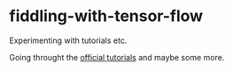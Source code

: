 # fiddling-with-tensor-flow
Experimenting with tutorials etc.

Going throught the [official tutorials](https://www.tensorflow.org/get_started/) and maybe some more.
